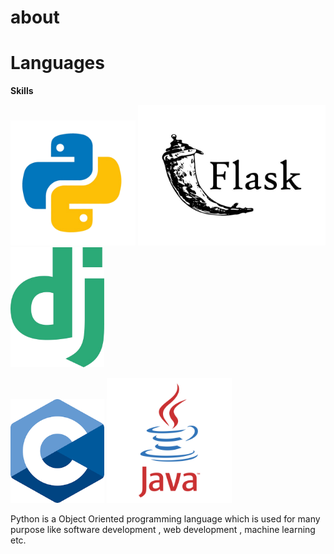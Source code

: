 # about


# Languages



**Skills**


<img src="./python.png" alt="python" width="200px">    <img src="./flask.jpg" alt="python" width="300px">  <img src="./django.png" alt="python" width="150px">


<img src="./c.png" alt="python" width="150px">            <img src="./java.png" alt="python" width="200px">


Python is a Object Oriented programming language which is used for many purpose like software development , web development , machine learning etc.


